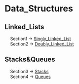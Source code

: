 # Data_Structures
<h2>Linked_Lists</h2>
  <p>
     &emsp; Section1 -> <a href="https://github.com/walterbishop67/Data_Structures/blob/main/Linked_Lists/SinglyLinkedList.java">Singly_Linked_List</a><br>
     &emsp; Section2 -> <a href="https://github.com/walterbishop67/Data_Structures/blob/main/Linked_Lists/DoublyLinkedList.java">Doubly_Linked_List</a><br>
  </p>
  <h2>Stacks&Queues</h2>
  <p>
    &emsp; Section3 -> <a href="https://github.com/walterbishop67/Data_Structures/blob/main/Stacks%26Queues/Stack.java">Stacks</a><br>
    &emsp; Section4 -> <a href="">Queues</a><br>
  </p>
  
  

